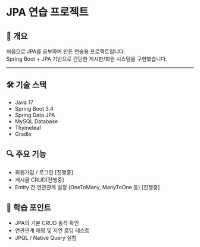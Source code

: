 # JPA 연습 프로젝트

## 📖 개요
처음으로 JPA를 공부하며 만든 연습용 프로젝트입니다.  
Spring Boot + JPA 기반으로 간단한 게시판/회원 시스템을 구현했습니다.

---

## 🛠 기술 스택
- Java 17
- Spring Boot 3.4
- Spring Data JPA
- MySQL Database
- Thymeleaf
- Gradle


## 🔍 주요 기능
- 회원가입 / 로그인 [진행중]
- 게시글 CRUD[진행중]
- Entity 간 연관관계 설정 (OneToMany, ManyToOne 등) [진행중]


## 🧪 학습 포인트
- JPA의 기본 CRUD 동작 확인
- 연관관계 매핑 및 지연 로딩 테스트
- JPQL / Native Query 실험
